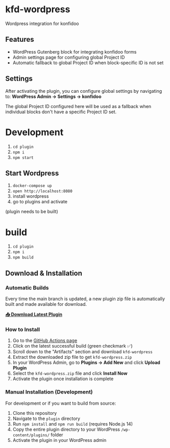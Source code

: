 # kfd-wordpress
Wordpress integration for konfidoo

## Features
- WordPress Gutenberg block for integrating konfidoo forms
- Admin settings page for configuring global Project ID
- Automatic fallback to global Project ID when block-specific ID is not set

## Settings
After activating the plugin, you can configure global settings by navigating to:
**WordPress Admin → Settings → konfidoo**

The global Project ID configured here will be used as a fallback when individual blocks don't have a specific Project ID set.

# Development
 1. `cd plugin`
 1. `npm i`
 1. `npm start`

## Start Wordpress 
 1. `docker-compose up`
 1. `open http://localhost:8080` 
 1. install wordpress
 1. go to plugins and activate

(plugin needs to be built)

# build
 1. `cd plugin`
 1. `npm i`
 1. `npm build`

## Download & Installation

### Automatic Builds
Every time the main branch is updated, a new plugin zip file is automatically built and made available for download.

**[📥 Download Latest Plugin](https://github.com/konfidoo/kfd-wordpress/actions/workflows/build-plugin.yml?query=branch%3Amain)**

### How to Install
1. Go to the [GitHub Actions page](https://github.com/konfidoo/kfd-wordpress/actions/workflows/build-plugin.yml?query=branch%3Amain)
2. Click on the latest successful build (green checkmark ✅)
3. Scroll down to the "Artifacts" section and download `kfd-wordpress`
4. Extract the downloaded zip file to get `kfd-wordpress.zip`
5. In your WordPress Admin, go to **Plugins → Add New** and click **Upload Plugin**
6. Select the `kfd-wordpress.zip` file and click **Install Now**
7. Activate the plugin once installation is complete

### Manual Installation (Development)
For development or if you want to build from source:
1. Clone this repository
2. Navigate to the `plugin` directory
3. Run `npm install` and `npm run build` (requires Node.js 14)
4. Copy the entire plugin directory to your WordPress `/wp-content/plugins/` folder
5. Activate the plugin in your WordPress admin